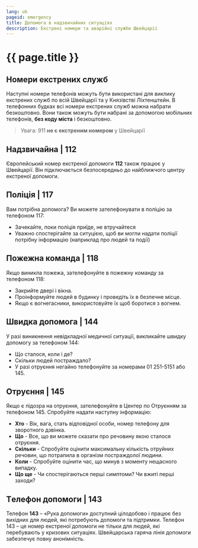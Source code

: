 ```yaml
---
lang: uk
pageid: emergency
title: Допомога в надзвичайних ситуаціях
description: Екстрені номери та аварійні служби Швейцарії
---
```

# {{ page.title }}

## Номери екстрених служб
Наступні номери телефонів можуть бути використані для виклику екстрених служб по всій Швейцарії та у Князівстві Ліхтенштейн. 
В телефонних будках всі номери екстрених служб можна набрати безкоштовно. 
Bони також можуть бути набрані за допомогою мобільних телефонів, **без коду міста** і безкоштовно.

> Увага: 911 **не є екстреним номером** у Швейцарії

## Надзвичайна | 112 
Європейський номер екстреної допомоги **112** також працює у Швейцарії. 
Він підключається безпосередньо до найближчого центру екстреної допомоги.

## Поліція | 117
Вам потрібна допомога? Ви можете зателефонувати в поліцію за телефоном 117: 
- Зачекайте, поки поліція приїде, не втручайтеся 
- Уважно спостерігайте за ситуцією, щоб ви могли надати поліції потрібну інформацію (наприклад про людей та події)

## Пожежна команда | 118
Якщо виникла пожежа, зателефонуйте в пожежну команду за телефоном 118: 
- Закрийте двері і вікна. 
- Проінформуйте людей в будинку і проведіть їх в безпечне місце. 
- Якщо є вогнегасники, використовуйте їх щоб боротися з вогнем.

## Швидка допомога | 144
У разі виникнення невідкладної медичної ситуації, викликайте швидку допомогу за телефоном 144: 
- Що сталося, коли і де? 
- Скільки людей постраждало? 
- У разі отруєння негайно телефонуйте за номерами 01 251-5151 або 145.


## Отруєння | 145
Якщо є підозра на отруєння, зателефонуйте в Центер по Отруєнням за телефоном 145. Спробуйте надати наступну інформацію: 
- **Хто** - Вік, вага, стать відповідної особи, номер телефону для зворотного дзвінка. 
- **Що** - Все, що ви можете сказати про речовину якою сталося отруєння. 
- **Скільки** - Спробуйте оцінити максимальну кількість отруйних речовин, що потрапила в організм постраждолої людини.
- **Коли** - Спробуйте оцінити час, що минув з моменту нещасного випадку. 
- **Що ще** - Чи спостерігаються перші симптоми? Чи вжиті перші заходи?

## Tелефон допомоги | 143
Телефон **143** – «Рука допомоги» доступний цілодобово і працює без вихідних для людей, які потребують допомоги та підтримки. Телефон 143 – це номер екстреної допомоги не тільки для людей, які перебувають у кризових ситуаціях. Швейцарська гаряча лінія допомоги забезпечує повну анонімність.